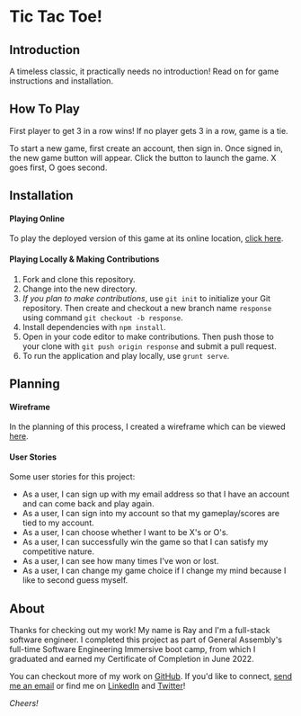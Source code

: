 # Tic Tac Toe!

## Introduction

A timeless classic, it practically needs no introduction! Read on for game instructions and installation.

## How To Play

First player to get 3 in a row wins!
If no player gets 3 in a row, game is a tie.

To start a new game, first create an account, then sign in. Once signed in, the new game button will appear. Click the button to launch the game. X goes first, O goes second.

## Installation

#### Playing Online

To play the deployed version of this game at its online location, [click here](https://raytrott.github.io/tic-tac-toe-client/).

#### Playing Locally & Making Contributions

1. Fork and clone this repository.
1. Change into the new directory.
1. *If you plan to make contributions*, use `git init` to initialize your Git repository. Then create and checkout a new branch name `response` using command `git checkout -b response`.
1. Install dependencies with `npm install`.
1. Open in your code editor to make contributions. Then push those to your clone with `git push origin response` and submit a pull request.
1. To run the application and play locally, use `grunt serve`.

## Planning

#### Wireframe

In the planning of this process, I created a wireframe which can be viewed [here](https://i.imgur.com/d1zBoHT.jpg).

#### User Stories

Some user stories for this project:

- As a user, I can sign up with my email address so that I have an account and can come back and play again.
- As a user, I can sign into my account so that my gameplay/scores are tied to my account.
- As a user, I can choose whether I want to be X's or O's.
- As a user, I can successfully win the game so that I can satisfy my competitive nature.
- As a user, I can see how many times I've won or lost.
- As a user, I can change my game choice if I change my mind because I like to second guess myself.

## About

Thanks for checking out my work! My name is Ray and I'm a full-stack software engineer. I completed this project as part of General Assembly's full-time Software Engineering Immersive boot camp, from which I graduated and earned my Certificate of Completion in June 2022. 

You can checkout more of my work on [GitHub](https://github.com/raytrott). If you'd like to connect, [send me an email](mailto:raytrottdev@gmail.com) or find me on [LinkedIn](https://www.linkedin.com/in/ray-trott/) and [Twitter](https://twitter.com/raytrott_)!

*Cheers!*
